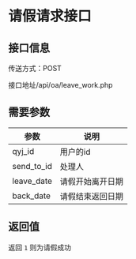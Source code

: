 # 请假请求接口

## 接口信息

传送方式：POST

接口地址/api/oa/leave_work.php

## 需要参数

|参数|说明|
|---|---|
|qyj_id|用户的id|
|send_to_id|处理人|
|leave_date|请假开始离开日期|
|back_date|请假结束返回日期|
## 返回值
返回 `1` 则为请假成功
